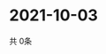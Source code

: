 # 2021-10-03
  共 0条

  <!-- BEGIN -->
  <!-- 最后更新时间Sun Oct 03 2021 03:03:15 GMT+0000 (Coordinated Universal Time) -->
  
  <!-- END -->
  
  